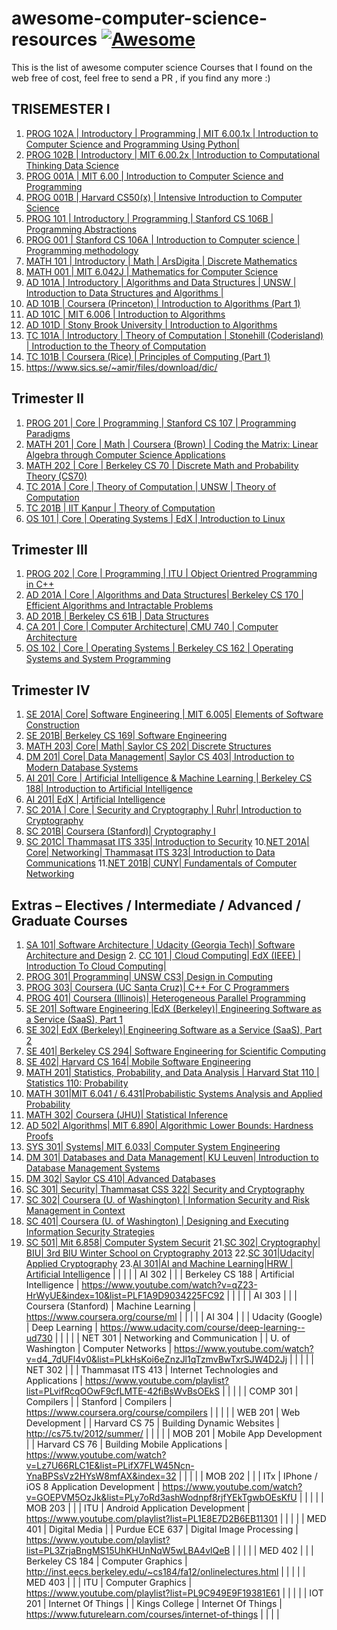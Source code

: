 # awesome-computer-science-resources [![Awesome](https://cdn.rawgit.com/sindresorhus/awesome/d7305f38d29fed78fa85652e3a63e154dd8e8829/media/badge.svg)](https://github.com/sindresorhus/awesome)

This is the list of awesome computer science Courses that I found on the web free of cost, feel free to send a PR , if you find any more :)

## TRISEMESTER I

  1. [PROG 102A | Introductory | Programming | MIT 6.00.1x | Introduction to Computer Science and Programming Using Python| ](https://www.edx.org/course/introduction-computer-science-mitx-6-00-1x-6#)
  2. [PROG 102B | Introductory | MIT 6.00.2x | Introduction to Computational Thinking Data Science ](https://www.edx.org/course/introduction-computational-thinking-data-mitx-6-00-2x-3#)
  3. [PROG 001A | MIT 6.00 | Introduction to Computer Science and Programming](http://ocw.mit.edu/courses/electrical-engineering-and-computer-science/6-00sc-introduction-to-computer-science-and-programming-spring-2011/)
  4. [PROG 001B | Harvard CS50(x) | Intensive Introduction to Computer Science ](https://www.edx.org/course/introduction-computer-science-harvardx-cs50x#.VST3yxPF_7c)
  5. [PROG 101  | Introductory | Programming | Stanford CS 106B | Programming Abstractions](https://www.youtube.com/view_play_list?p=FE6E58F856038C69)
  6. [PROG 001  | Stanford CS 106A | Introduction to Computer science | Programming methodology](https://see.stanford.edu/Course/CS106A)
  7. [MATH 101  | Introductory | Math | ArsDigita | Discrete Mathematics ](https://www.youtube.com/watch?v=h_9WjWENWV8&feature=share&list=PLTdIp1DywMlUpLHEg3ADhE6rrxhW_T5Rx)
  8. [MATH 001  | MIT 6.042J | Mathematics for Computer Science](http://ocw.mit.edu/courses/electrical-engineering-and-computer-science/6-042j-mathematics-for-computer-science-fall-2010/)
  9. [AD 101A   | Introductory | Algorithms and Data Structures | UNSW | Introduction to Data Structures and Algorithms | ](https://www.youtube.com/watch?v=RpRRUQFbePU&list=PLE621E25B3BF8B9D1)
  10. [AD 101B  | Coursera (Princeton) | Introduction to Algorithms (Part 1)](https://www.coursera.org/course/algs4partI)
  11. [AD 101C  | MIT 6.006 | Introduction to Algorithms ](http://ocw.mit.edu/courses/electrical-engineering-and-computer-science/6-006-introduction-to-algorithms-fall-2011/) 
  12. [AD 101D  | Stony Brook University | Introduction to Algorithms ](https://www.youtube.com/watch?v=ZFjhkohHdAA&list=PLOtl7M3yp-DV69F32zdK7YJcNXpTunF2b)
  13. [TC 101A  | Introductory | Theory of Computation | Stonehill (Coderisland) | Introduction to the Theory of Computation ](https://www.youtube.com/playlist?list=PL601FC994BDD963E4)
  14. [TC 101B  | Coursera (Rice) | Principles of Computing (Part 1) ](https://www.coursera.org/learn/principles-of-computing-1)
  15. https://www.sics.se/~amir/files/download/dic/ 
  
## Trimester II 
  
  1. [PROG 201 | Core | Programming | Stanford CS 107 | Programming Paradigms ](https://www.youtube.com/playlist?list=PL9D558D49CA734A02)
  2. [MATH 201 | Core | Math | Coursera (Brown) | Coding the Matrix: Linear Algebra through Computer Science Applications](https://www.coursera.org/course/matrix)
  3. [MATH 202 | Core | Berkeley CS 70  | Discrete Math and Probability Theory (CS70)](https://www.youtube.com/watch?v=2gfXZSA1oMg&index=2&list=PL-XXv-cvA_iDze6fOp3qofgyjJVUioedA)
  4. [TC 201A  | Core | Theory of Computation | UNSW | Theory of Computation ](https://www.youtube.com/playlist?list=PLslgisHe5tBM8UTCt1f66oMkpmjCblzkt)
  5. [TC 201B | IIT Kanpur | Theory of Computation ](https://www.youtube.com/watch?v=al4AK6ruRek&list=PLbMVogVj5nJSd25WnSU144ZyGmsqjuKr3)
  6. [OS 101 | Core | Operating Systems | EdX  | Introduction to Linux ](https://www.edx.org/course/v2/introduction-linux-linuxfoundationx-lfs101x-2)

## Trimester III

  1. [PROG 202 | Core | Programming | ITU  | Object Orientred Programming in C++](https://www.youtube.com/playlist?list=PLMMZ6bhZ4H68r2YVCy111_uIxytu3_HNi)
  2. [AD 201A | Core | Algorithms and Data Structures| Berkeley CS 170 | Efficient Algorithms and Intractable Problems ](https://www.youtube.com/playlist?list=PL-XXv-cvA_iBapEvcNwRuTJVt6BPpcMaJ)
  3. [AD 201B | Berkeley CS 61B | Data Structures](https://www.youtube.com/watch?v=frxF7Vs96YU&index=2&list=PL-XXv-cvA_iCZphAM_CG499wyMaJh_6dW)
  4. [CA 201 | Core | Computer Architecture| CMU 740 | Computer Architecture](https://www.youtube.com/playlist?list=PL5PHm2jkkXmgDN1PLwOY_tGtUlynnyV6D)
  5. [OS 102 | Core | Operating Systems | Berkeley CS 162 | Operating Systems and System Programming](https://www.youtube.com/watch?v=1IcZB26STUE&index=1&list=PL-XXv-cvA_iBDyz-ba4yDskqMDY6A1w_c)

## Trimester IV
  1. [SE 201A| Core| Software Engineering | MIT 6.005| Elements of Software Construction](http://ocw.mit.edu/courses/electrical-engineering-and-computer-science/6-005-elements-of-software-construction-fall-2011/index.htm)
  2. [SE 201B| Berkeley CS 169| Software Engineering ](https://www.youtube.com/watch?v=YCg2cbyjpTE&list=PL24AE36691A6EF62F)
  3. [MATH 203| Core| Math| Saylor CS 202| Discrete Structures](http://www.saylor.org/courses/cs202/)
  4. [DM 201| Core| Data Management| Saylor CS 403| Introduction to Modern Database Systems](http://www.saylor.org/courses/cs403/)
  5. [AI 201| Core | Artificial Intelligence & Machine Learning | Berkeley CS 188| Introduction to Artificial Intelligence](https://www.youtube.com/watch?v=-IDTdDm2DHo&list=PLF1A9D9034225FC92)
  6. [AI 201| EdX | Artificial Intelligence](https://www.edx.org/course/artificial-intelligence-uc-berkeleyx-cs188-1x#!)
  7. [SC 201A | Core | Security and Cryptography | Ruhr| Introduction to Cryptography](https://www.youtube.com/watch?v=2aHkqB2-46k)  
  8. [SC 201B| Coursera (Stanford)| Cryptography I](https://www.coursera.org/course/crypto)
  9. [SC 201C| Thammasat ITS 335| Introduction to Security](https://www.youtube.com/watch?v=bx5CPmNbblI&list=PLvifRcqOOwF89bqRiJEWyu5k7qJaTNMRj)
  10.[NET 201A| Core| Networking| Thammasat ITS 323| Introduction to Data Communications](https://www.youtube.com/playlist?list=PLvifRcqOOwF8u4iC7hFTMVC_WD6SEpnkx)
  11.[NET 201B| CUNY| Fundamentals of Computer Networking](https://www.youtube.com/watch?v=kKpU0mNpPoM)

## Extras – Electives / Intermediate / Advanced / Graduate Courses
  1. [SA 101| Software Architecture | Udacity (Georgia Tech)| Software Architecture and Design](https://www.udacity.com/course/software-architecture-design--ud821) 2. [CC 101 | Cloud Computing| EdX (IEEE) | Introduction To Cloud Computing|](https://www.edx.org/course/introduction-cloud-computing-ieeex-cloudintro-x-0)
  3. [PROG 301| Programming| UNSW CS3| Design in Computing](https://www.youtube.com/playlist?list=PL0C5D85DBA20E685C)
  4. [PROG 303| Coursera (UC Santa Cruz)| C++ For C Programmers](https://www.coursera.org/course/cplusplus4c)
  5. [PROG 401| Coursera (Illinois)| Heterogeneous Parallel Programming](https://www.coursera.org/course/hetero)
  6. [SE 201| Software Engineering |EdX (Berkeley)| Engineering Software as a Service (SaaS), Part 1](https://www.edx.org/course/engineering-software-service-saas-part-1-uc-berkeleyx-cs169-1x)
  7. [SE 302| EdX (Berkeley)| Engineering Software as a Service (SaaS), Part 2](https://www.edx.org/course/engineering-software-service-saas-part-2-uc-berkeleyx-cs169-2x)
  8. [SE 401| Berkeley CS 294| Software Engineering for Scientific Computing](https://www.youtube.com/watch?v=zu3F-lB_MDo&list=PL-XXv-cvA_iB8Arh4Szxk275Cu4uRxVt4&index=2)
  9. [SE 402| Harvard CS 164| Mobile Software Engineering](https://www.youtube.com/watch?v=17qB5-YHRcY&feature=share&list=PLkHsKoi6eZnwX9vYPzr42CsiVF1jyl25w)
  10. [MATH 201| Statistics, Probability, and Data Analysis | Harvard Stat 110 | Statistics 110: Probability](https://www.youtube.com/playlist?list=PL2SOU6wwxB0uwwH80KTQ6ht66KWxbzTIo)
  11. [MATH 301|MIT 6.041 / 6.431|Probabilistic Systems Analysis and Applied Probability](http://ocw.mit.edu/courses/electrical-engineering-and-computer-science/6-041-probabilistic-systems-analysis-and-applied-probability-fall-2010/index.htm)
  12. [MATH 302| Coursera (JHU)| Statistical Inference](https://www.coursera.org/course/statinference)
  13. [AD 502| Algorithms| MIT 6.890| Algorithmic Lower Bounds: Hardness Proofs](http://ocw.mit.edu/courses/electrical-engineering-and-computer-science/6-890-algorithmic-lower-bounds-fun-with-hardness-proofs-fall-2014/)
  14. [SYS 301| Systems| MIT 6.033| Computer System Engineering](http://ocw.mit.edu/courses/electrical-engineering-and-computer-science/6-033-computer-system-engineering-spring-2009/)
  15. [DM 301| Databases and Data Management| KU Leuven| Introduction to Database Management Systems](https://www.youtube.com/playlist?list=PLrebOOrMEaFlX8QLFiQnQ3lqh0IF5WCFv)
  16. [DM 302| Saylor CS 410| Advanced Databases](http://www.saylor.org/courses/cs410/)
  17. [SC 301| Security| Thammasat CSS 322| Security and Cryptography](https://www.youtube.com/playlist?list=PLvifRcqOOwF-b74gWV5TpyMFFs2dVlqTt)
  18. [SC 302| Coursera (U. of Washington) | Information Security and Risk Management in Context](https://www.coursera.org/course/inforiskman)
  19. [SC 401| Coursera (U. of Washington) | Designing and Executing Information Security Strategies](https://www.coursera.org/course/infosec)
  20. [SC 501| Mit 6.858| Computer System Securit](http://ocw.mit.edu/courses/electrical-engineering-and-computer-science/6-858-computer-systems-security-fall-2014/)
  21.[SC 302| Cryptography| BIU| 3rd BIU Winter School on Cryptography 2013](https://www.youtube.com/playlist?list=PLXF_IJaFk-9C4p3b2tK7H9a9axOm3EtjA&feature=mh_lolz)
  22.[SC 301|Udacity| Applied Cryptography](https://www.udacity.com/course/applied-cryptography--cs387)
  23.[AI 301|AI and Machine Learning|HRW | Artificial Intelligence](https://www.youtube.com/watch?v=katiy95_mxo&list=PL39B5D3AFC249556A)                                                                                     |  |  |  | 
| AI 302                                                          |                                            |                                            | Berkeley CS 188             | Artificial Intelligence                                                 | https://www.youtube.com/watch?v=qZ23-HrWyUE&index=10&list=PLF1A9D9034225FC92                                                                            |  |  |  | 
| AI 303                                                          |                                            |                                            | Coursera (Stanford)         | Machine Learning                                                        | https://www.coursera.org/course/ml                                                                                                                      |  |  |  | 
| AI 304                                                          |                                            |                                            | Udacity (Google)            | Deep Learning                                                           | https://www.udacity.com/course/deep-learning--ud730                                                                                                     |  |  |  | 
| NET 301                                                         | Networking and Communication               |                                            | U. of Washington            | Computer Networks                                                       | https://www.youtube.com/watch?v=d4_7dUFl4v0&list=PLkHsKoi6eZnzJl1qTzmvBwTxrSJW4D2Jj                                                                     |  |  |  | 
| NET 302                                                         |                                            |                                            | Thammasat ITS 413           | Internet Technologies and Applications                                  | https://www.youtube.com/playlist?list=PLvifRcqOOwF9cfLMTE-42fiBsWvBsOEkS                                                                                |  |  |  | 
| COMP 301                                                        | Compilers                                  |                                            | Stanford                    | Compilers                                                               | https://www.coursera.org/course/compilers                                                                                                               |  |  |  | 
| WEB 201                                                         | Web Development                            |                                            | Harvard CS 75               | Building Dynamic Websites                                               | http://cs75.tv/2012/summer/                                                                                                                             |  |  |  | 
| MOB 201                                                         | Mobile App Development                     |                                            | Harvard CS 76               | Building Mobile Applications                                            | https://www.youtube.com/watch?v=Lz7U66RLC1E&list=PLifX7FLW45Ncn-YnaBPSsVz2HYsW8mfAX&index=32                                                            |  |  |  | 
| MOB 202                                                         |                                            |                                            | ITx                         | IPhone / iOS 8 Application Development                                  | https://www.youtube.com/watch?v=GOEPVM5OzJk&list=PLy7oRd3ashWodnpf8rjfYEkTgwbOEsKfU                                                                     |  |  |  | 
| MOB 203                                                         |                                            |                                            | ITU                         | Android Application Development                                         | https://www.youtube.com/playlist?list=PL1E8E7D2B6EB11301                                                                                                |  |  |  | 
| MED 401                                                         | Digital Media                              |                                            | Purdue ECE 637              | Digital Image Processing                                                | https://www.youtube.com/playlist?list=PL3ZrjaBngMS15UhKHUnNqW5wLBA4vlQeB                                                                                |  |  |  | 
| MED 402                                                         |                                            |                                            | Berkeley CS 184             | Computer Graphics                                                       | http://inst.eecs.berkeley.edu/~cs184/fa12/onlinelectures.html                                                                                           |  |  |  | 
| MED 403                                                         |                                            |                                            | ITU                         | Computer Graphics                                                       | https://www.youtube.com/playlist?list=PL9C949E9F19381E61                                                                                                |  |  |  | 
| IOT 201                                                         | Internet Of Things                         |                                            | Kings College               | Internet Of Things                                                      | https://www.futurelearn.com/courses/internet-of-things                                                                                                  |  |  |  | 
